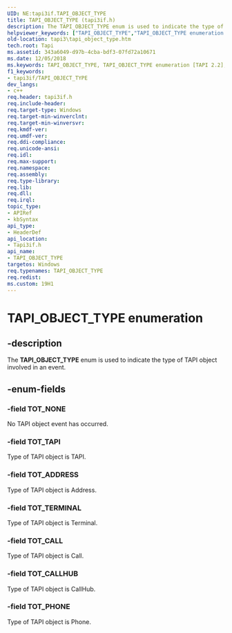```yaml
---
UID: NE:tapi3if.TAPI_OBJECT_TYPE
title: TAPI_OBJECT_TYPE (tapi3if.h)
description: The TAPI_OBJECT_TYPE enum is used to indicate the type of TAPI object involved in an event.helpviewer_keywords: ["TAPI_OBJECT_TYPE","TAPI_OBJECT_TYPE enumeration [TAPI 2.2]","TOT_ADDRESS","TOT_CALL","TOT_CALLHUB","TOT_NONE","TOT_PHONE","TOT_TAPI","TOT_TERMINAL","_tapi3_tapi_object_type","tapi3.tapi_object_type","tapi3if/TAPI_OBJECT_TYPE","tapi3if/TOT_ADDRESS","tapi3if/TOT_CALL","tapi3if/TOT_CALLHUB","tapi3if/TOT_NONE","tapi3if/TOT_PHONE","tapi3if/TOT_TAPI","tapi3if/TOT_TERMINAL"]
old-location: tapi3\tapi_object_type.htm
tech.root: Tapi
ms.assetid: 343a6049-d97b-4cba-bdf3-07fd72a10671
ms.date: 12/05/2018
ms.keywords: TAPI_OBJECT_TYPE, TAPI_OBJECT_TYPE enumeration [TAPI 2.2], TOT_ADDRESS, TOT_CALL, TOT_CALLHUB, TOT_NONE, TOT_PHONE, TOT_TAPI, TOT_TERMINAL, _tapi3_tapi_object_type, tapi3.tapi_object_type, tapi3if/TAPI_OBJECT_TYPE, tapi3if/TOT_ADDRESS, tapi3if/TOT_CALL, tapi3if/TOT_CALLHUB, tapi3if/TOT_NONE, tapi3if/TOT_PHONE, tapi3if/TOT_TAPI, tapi3if/TOT_TERMINAL
f1_keywords:
- tapi3if/TAPI_OBJECT_TYPE
dev_langs:
- c++
req.header: tapi3if.h
req.include-header: 
req.target-type: Windows
req.target-min-winverclnt: 
req.target-min-winversvr: 
req.kmdf-ver: 
req.umdf-ver: 
req.ddi-compliance: 
req.unicode-ansi: 
req.idl: 
req.max-support: 
req.namespace: 
req.assembly: 
req.type-library: 
req.lib: 
req.dll: 
req.irql: 
topic_type:
- APIRef
- kbSyntax
api_type:
- HeaderDef
api_location:
- Tapi3if.h
api_name:
- TAPI_OBJECT_TYPE
targetos: Windows
req.typenames: TAPI_OBJECT_TYPE
req.redist: 
ms.custom: 19H1
---
```


# TAPI_OBJECT_TYPE enumeration


## -description


The 
<b>TAPI_OBJECT_TYPE</b> enum is used to indicate the type of TAPI object involved in an event.


## -enum-fields




### -field TOT_NONE

No TAPI object event has occurred.


### -field TOT_TAPI

Type of TAPI object is TAPI.


### -field TOT_ADDRESS

Type of TAPI object is Address.


### -field TOT_TERMINAL

Type of TAPI object is Terminal.


### -field TOT_CALL

Type of TAPI object is Call.


### -field TOT_CALLHUB

Type of TAPI object is CallHub.


### -field TOT_PHONE

Type of TAPI object is Phone.

